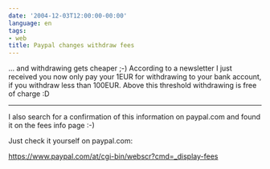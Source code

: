 ```yaml
---
date: '2004-12-03T12:00:00-00:00'
language: en
tags:
- web
title: Paypal changes withdraw fees
---
```



... and withdrawing gets cheaper ;-) According to a newsletter I just received you now only pay your 1EUR for withdrawing to your bank account, if you withdraw less than 100EUR. Above this threshold withdrawing is free of charge :D

-------------------------------



I also search for a confirmation of this information on paypal.com and found it on the fees info page :-)



Just check it yourself on paypal.com:



<a href="https://www.paypal.com/at/cgi-bin/webscr?cmd=_display-fees">https://www.paypal.com/at/cgi-bin/webscr?cmd=_display-fees</a>